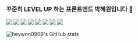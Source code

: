 ### 꾸준히 LEVEL UP 하는 프론트엔드 박혜원입니다 🌳

<!--
**heywon0909/heywon0909** is a ✨ _special_ ✨ repository because its `README.md` (this file) appears on your GitHub profile.

Here are some ideas to get you started:

- 🔭 I’m currently working on ...
- 🌱 I’m currently learning ...
- 👯 I’m looking to collaborate on ...
- 🤔 I’m looking for help with ...
- 💬 Ask me about ...
- 📫 How to reach me: ...
- 😄 Pronouns: ...
- ⚡ Fun fact: ...
-->

<img src="https://img.shields.io/badge/Github-181717?style=for-the-badge&logo=Python&logoColor=white"> <img src="https://img.shields.io/badge/JavaScript-F7DF1E?style=for-the-badge&logo=Python&logoColor=white">
<img src="https://img.shields.io/badge/Vue.js-4FC08D?style=for-the-badge&logo=Python&logoColor=white">
<img src="https://img.shields.io/badge/Vuetify-1867C0?style=for-the-badge&logo=Python&logoColor=white">
<img src="https://img.shields.io/badge/React-61DAFB?style=for-the-badge&logo=Python&logoColor=white">
<img src="https://img.shields.io/badge/React Query-FF4154?style=for-the-badge&logo=Python&logoColor=white">
<img src="https://img.shields.io/badge/Tailwind CSS-06B6D4?style=for-the-badge&logo=Python&logoColor=white">
<img src="https://img.shields.io/badge/TypeScript-3178C6?style=for-the-badge&logo=Python&logoColor=white">

![heywon0909's GitHub stats](https://github-readme-stats.vercel.app/api?username=heywon0909&show_icons=true&theme=radical)
